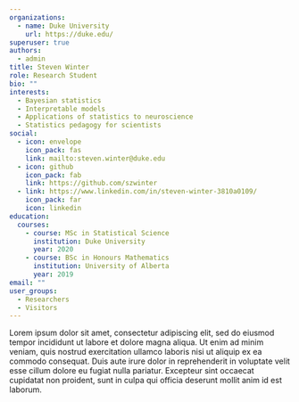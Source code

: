 ```yaml
---
organizations:
  - name: Duke University
    url: https://duke.edu/
superuser: true
authors:
  - admin
title: Steven Winter
role: Research Student
bio: ""
interests:
  - Bayesian statistics
  - Interpretable models
  - Applications of statistics to neuroscience
  - Statistics pedagogy for scientists
social:
  - icon: envelope
    icon_pack: fas
    link: mailto:steven.winter@duke.edu
  - icon: github
    icon_pack: fab
    link: https://github.com/szwinter
  - link: https://www.linkedin.com/in/steven-winter-3810a0109/
    icon_pack: far
    icon: linkedin
education:
  courses:
    - course: MSc in Statistical Science
      institution: Duke University
      year: 2020
    - course: BSc in Honours Mathematics
      institution: University of Alberta
      year: 2019
email: ""
user_groups:
  - Researchers
  - Visitors
---
```

Lorem ipsum dolor sit amet, consectetur adipiscing elit, sed do eiusmod tempor incididunt ut labore et dolore magna aliqua. Ut enim ad minim veniam, quis nostrud exercitation ullamco laboris nisi ut aliquip ex ea commodo consequat. Duis aute irure dolor in reprehenderit in voluptate velit esse cillum dolore eu fugiat nulla pariatur. Excepteur sint occaecat cupidatat non proident, sunt in culpa qui officia deserunt mollit anim id est laborum.